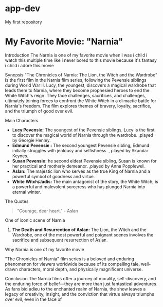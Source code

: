 # app-dev
My first repository
# My Favorite Movie: "Narnia"

Introduction
The Narnia is one of my favorite movie when i was i child i watch this multiple time like i never bored to this movie because it's fantasy i child i adore this movie

Synopsis
"The Chronicles of Narnia: The Lion, the Witch and the Wardrobe" is the first film in the Narnia film series, following the Pevensie siblings during World War II. Lucy, the youngest, discovers a magical wardrobe that leads them to Narnia, where they become prophesied heroes to end the White Witch's reign. They face challenges, sacrifices, and challenges, ultimately joining forces to confront the White Witch in a climactic battle for Narnia's freedom. The film explores themes of bravery, loyalty, sacrifice, and the triumph of good over evil.

Main Characters
- **Lucy Pevensie:** The youngest of the Pevensie siblings, Lucy is the first to discover the magical world of Narnia through the wardrobe. ,played by Georgie Henley.
- **Edmund Pevensie :** The second youngest Pevensie sibling, Edmund initially struggles with jealousy and selfishness.  , played by Skandar Keynes.
- **Susan Pevensie:** he second eldest Pevensie sibling, Susan is known for her practical and motherly demeanor. ,played by Anna Popplewell.
- **Aslan:** The majestic lion who serves as the true King of Narnia and a powerful symbol of goodness and virtue.
- **White Witch/Jadis:** The main antagonist of the story, the White Witch, is a powerful and malevolent sorceress who has plunged Narnia into eternal winter.

The Quotes
> "Courage, dear heart." - Aslan

One of iconic scene of Narnia
1. **The Death and Resurrection of Aslan:** The Lion, the Witch and the Wardrobe, one of the most powerful and poignant scenes involves the sacrifice and subsequent resurrection of Aslan.

Why Narnia is one of my favorite movie

"The Chronicles of Narnia" film series is a beloved and enduring phenomenon for viewers worldwide because of its compelling tale, well-drawn characters, moral depth, and physically magnificent universe.

Conclusion
The Narnia films offer a journey of morality, self-discovery, and the enduring force of belief—they are more than just fantastical adventures. As fans bid adieu to the enchanted realm of Narnia, the show leaves a legacy of creativity, insight, and the conviction that virtue always triumphs over evil, even in the face of
